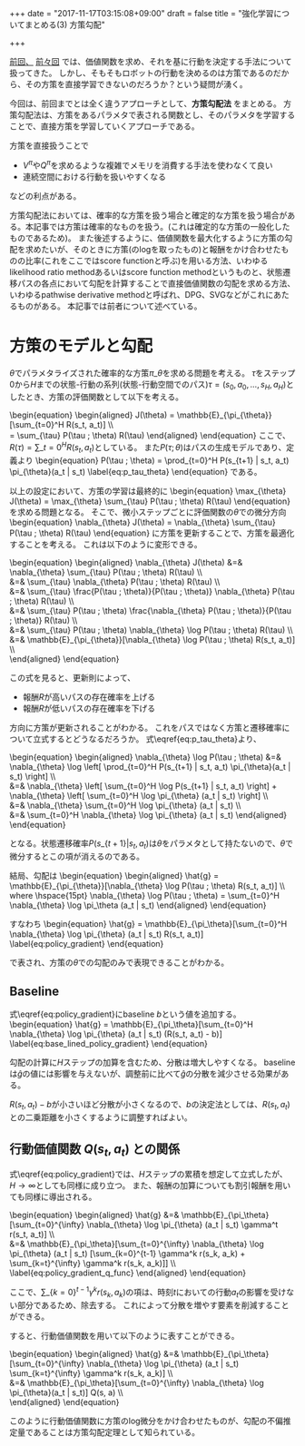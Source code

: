 +++
date = "2017-11-17T03:15:08+09:00"
draft = false
title = "強化学習についてまとめる(3) 方策勾配"

+++

<!-- 強化学習について古典的なものからDeepNNを使ったものまでまとめていきたい。
<!-- ![](/images/2016/04/lis.gif) -->
<!-- [Deep RL Bootcamp](https://sites.google.com/view/deep-rl-bootcamp/lectures)を土台にして他文献を参照しながら構成していく。
取り上げる順番はこだわらず、自分のわかりやすい方法を採る。
# ロードマップ  -->
[前回、](../20171110-Reinforcement-Value-Policy-Iteration)
[前々回](../20160410-Reinforcement-Learning-MDP-Belman-Equation)
では、価値関数を求め、それを基に行動を決定する手法について扱ってきた。
しかし、そもそもロボットの行動を決めるのは方策であるのだから、その方策を直接学習できないのだろうか？という疑問が湧く。

今回は、前回までとは全く違うアプローチとして、**方策勾配法** をまとめる。
方策勾配法は、方策をあるパラメタで表される関数とし、そのパラメタを学習することで、直接方策を学習していくアプローチである。

方策を直接扱うことで

* $V^{\pi}$や$Q^{\pi}$を求めるような複雑でメモリを消費する手法を使わなくて良い
* 連続空間における行動を扱いやすくなる

などの利点がある。

方策勾配法においては、確率的な方策を扱う場合と確定的な方策を扱う場合がある。本記事では方策は確率的なものを扱う。(これは確定的な方策の一般化したものであるため)。
また後述するように、価値関数を最大化するように方策の勾配を求めたいが、そのときに方策(のlogを取ったもの)と報酬をかけ合わせたものの比率(これをここではscore functionと呼ぶ)を用いる方法、いわゆるlikelihood ratio methodあるいはscore function methodというものと、状態遷移パスの各点において勾配を計算することで直接価値関数の勾配を求める方法、いわゆるpathwise derivative methodと呼ばれ、DPG、SVGなどがこれにあたるものがある。
本記事では前者について述べている。

# 方策のモデルと勾配
$\theta$でパラメタライズされた確率的な方策$\pi\_{\theta}$を求める問題を考える。
$\tau$をステップ$0$から$H$までの状態-行動の系列(状態-行動空間でのパス)$\tau=(s_0, a_0, \dots, s_H, a_H)$としたとき、方策の評価関数として以下を考える。

\begin{equation}
\begin{aligned}
J(\theta) = \mathbb{E}\_{\pi\_{\theta}} \[\sum\_{t=0}^H R(s_t, a_t)\] \\\\\
= \sum\_{\tau} P(\tau ; \theta) R(\tau)
\end{aligned}
\end{equation}
ここで、$R(\tau) = \sum\_{t=0}^H R(s_t, a_t)$としている。
また$P(\tau ; \theta)$はパスの生成モデルであり、定義より
\begin{equation}
P(\tau ; \theta) = \prod\_{t=0}^H P(s\_{t+1} | s_t, a_t) \pi\_{\theta}(a_t | s_t)
\label{eq:p_tau_theta}
\end{equation}
である。

以上の設定において、方策の学習は最終的に
\begin{equation}
\max\_{\theta} J(\theta) = \max\_{\theta} \sum\_{\tau} P(\tau ; \theta) R(\tau)
\end{equation}
を求める問題となる。
そこで、微小ステップごとに評価関数の$\theta$での微分方向
\begin{equation}
\nabla\_{\theta} J(\theta) = \nabla\_{\theta} \sum\_{\tau} P(\tau ; \theta) R(\tau)
\end{equation}
に方策を更新することで、方策を最適化することを考える。
これは以下のように変形できる。

\begin{equation}
\begin{aligned}
\nabla\_{\theta} J(\theta) &=& \nabla\_{\theta} \sum\_{\tau} P(\tau ; \theta) R(\tau) \\\\\
&=& \sum\_{\tau} \nabla\_{\theta} P(\tau ; \theta) R(\tau) \\\\\
&=& \sum\_{\tau} \frac{P(\tau ; \theta)}{P(\tau ; \theta)} \nabla\_{\theta} P(\tau ; \theta) R(\tau) \\\\\
&=& \sum\_{\tau} P(\tau ; \theta) \frac{\nabla\_{\theta} P(\tau ; \theta)}{P(\tau ; \theta)} R(\tau) \\\\\
&=& \sum\_{\tau} P(\tau ; \theta) \nabla\_{\theta} \log P(\tau ; \theta) R(\tau) \\\\\
&=& \mathbb{E}\_{\pi\_{\theta}}\[\nabla\_{\theta} \log P(\tau ; \theta) R(s_t, a_t)\] \\\\\
\end{aligned}
\end{equation}

この式を見ると、更新則によって、

* 報酬$R$が高いパスの存在確率を上げる
* 報酬$R$が低いパスの存在確率を下げる

方向に方策が更新されることがわかる。
これをパスではなく方策と遷移確率について立式するとどうなるだろうか。
式\eqref{eq:p_tau_theta}より、

\begin{equation}
\begin{aligned}
\nabla\_{\theta} \log P(\tau ; \theta)
&=& \nabla\_{\theta} \log
\left[ \prod\_{t=0}^H P(s\_{t+1} | s_t, a_t) \pi\_{\theta}(a_t | s_t) \right] \\\\\
&=& \nabla\_\{\theta\} \left\[ \sum\_\{t=0\}^H \log P(s\_\{t+1\} | s_t, a_t) \right\] +
\nabla\_\{\theta\} \left\[ \sum\_\{t=0\}^H \log \pi\_{\theta} (a_t | s_t) \right\] \\\\\
&=& \nabla\_\{\theta\} \sum\_\{t=0\}^H \log \pi\_{\theta} (a_t | s_t) \\\\\
&=& \sum\_\{t=0\}^H \nabla\_\{\theta\} \log \pi\_{\theta} (a_t | s_t)
\end{aligned}
\end{equation}

となる。状態遷移確率$P(s\_\{t+1\} | s_t, a_t)$は$\theta$をパラメタとして持たないので、$\theta$で微分するとこの項が消えるのである。

結局、勾配は
\begin{equation}
\begin{aligned}
\hat{g} = \mathbb{E}\_{\pi\_{\theta}}\[\nabla\_{\theta} \log P(\tau ; \theta) R(s_t, a_t)\] \\\\\
where \hspace{15pt}
\nabla\_{\theta} \log P(\tau ; \theta) =
\sum\_\{t=0\}^H \nabla\_\{\theta\} \log \pi\_\theta (a_t | s_t)
\end{aligned}
\end{equation}

すなわち
\begin{equation}
\hat{g} = \mathbb{E}\_{\pi\_\theta}\[\sum\_\{t=0\}^H \nabla\_\{\theta\} \log \pi\_\{\theta\} (a_t | s_t) R(s_t, a_t)\]
\label{eq:policy_gradient}
\end{equation}

で表され、方策の$\theta$での勾配のみで表現できることがわかる。

## Baseline
式\eqref{eq:policy_gradient}にbaseline $b$という値を追加する。
\begin{equation}
\hat{g} = \mathbb{E}\_{\pi\_\theta}\[\sum\_\{t=0\}^H \nabla\_\{\theta\} \log \pi\_\{\theta\} (a_t | s_t) (R(s_t, a_t) - b)\]
\label{eq:base_lined_policy_gradient}
\end{equation}

勾配の計算に$H$ステップの加算を含むため、分散は増大しやすくなる。
baselineは$\hat{g}$の値には影響を与えないが、調整前に比べて$\hat{g}$の分散を減少させる効果がある。

$R(s_t, a_t) - b$が小さいほど分散が小さくなるので、$b$の決定法としては、$R(s_t, a_t)$との二乗距離を小さくするように調整すればよい。

## 行動価値関数 $Q(s_t, a_t)$ との関係
式\eqref{eq:policy_gradient}では、$H$ステップの累積を想定して立式したが、$H \rightarrow \infty$としても同様に成り立つ。
また、報酬の加算についても割引報酬を用いても同様に導出される。

\begin{equation}
\begin{aligned}
\hat{g} &=& \mathbb{E}\_{\pi\_\theta}\[\sum\_\{t=0\}^{\infty} \nabla\_\{\theta\} \log \pi\_\{\theta\} (a_t | s_t) \gamma^t r(s_t, a_t)\] \\\\\
&=& \mathbb{E}\_{\pi\_\theta}\[\sum\_\{t=0\}^{\infty} \nabla\_\{\theta\} \log \pi\_\{\theta\} (a_t | s_t) 
\[\sum\_\{k=0\}^{t-1} \gamma^k r(s_k, a_k) + \sum\_\{k=t\}^{\infty} \gamma^k r(s_k, a_k)\]\] \\\\\
\label{eq:policy_gradient_q_func}
\end{aligned}
\end{equation}

ここで、$\sum\_\{k=0\}^{t-1} \gamma^k r(s_k, a_k)$の項は、時刻$t$においての行動$a_t$の影響を受けない部分であるため、除去する。
これによって分散を増やす要素を削減することができる。

すると、行動価値関数を用いて以下のように表すことができる。

\begin{equation}
\begin{aligned}
\hat{g} &=& \mathbb{E}\_{\pi\_\theta}\[\sum\_\{t=0\}^{\infty} \nabla\_\{\theta\} \log \pi\_\{\theta\} (a_t | s_t) 
\sum\_\{k=t\}^{\infty} \gamma^k r(s_k, a_k)\] \\\\\
&=& \mathbb{E}\_{\pi\_\theta}\[\sum\_\{t=0\}^{\infty} \nabla\_\{\theta\} \log \pi\_\{\theta\}(a_t | s_t)\]
Q(s, a) \\\\\
\end{aligned}
\end{equation}

このように行動価値関数に方策のlog微分をかけ合わせたものが、勾配の不偏推定量であることは方策勾配定理として知られている。